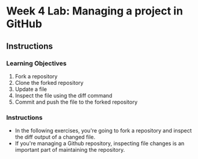 # Week 4 Lab: Managing a project in GitHub

## Instructions

### Learning Objectives
1. Fork a repository
2. Clone the forked repository
3. Update a file
4. Inspect the file using the diff command
5. Commit and push the file to the forked repository

### Instructions
- In the following exercises, you're going to fork a repository and inspect the diff output of a changed file.
- If you're managing a Github repository, inspecting file changes is an important part of maintaining the repository.


